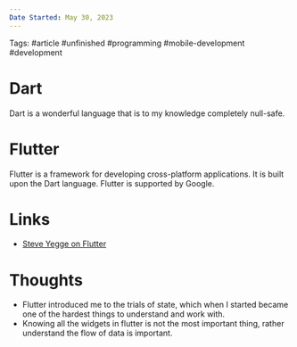 ```yaml
---
Date Started: May 30, 2023
---
```

Tags: #article #unfinished #programming #mobile-development #development 

# Dart 
Dart is a wonderful language that is to my knowledge completely null-safe. 

# Flutter

Flutter is a framework for developing cross-platform applications. It is built upon the Dart language. 
Flutter is supported by Google. 


# Links
- [Steve Yegge on Flutter](https://youtu.be/gSq58my05nY)

# Thoughts 
- Flutter introduced me to the trials of state, which when I started became one of the hardest things to understand and work with. 
- Knowing all the widgets in flutter is not the most important thing, rather understand the flow of data is important. 


